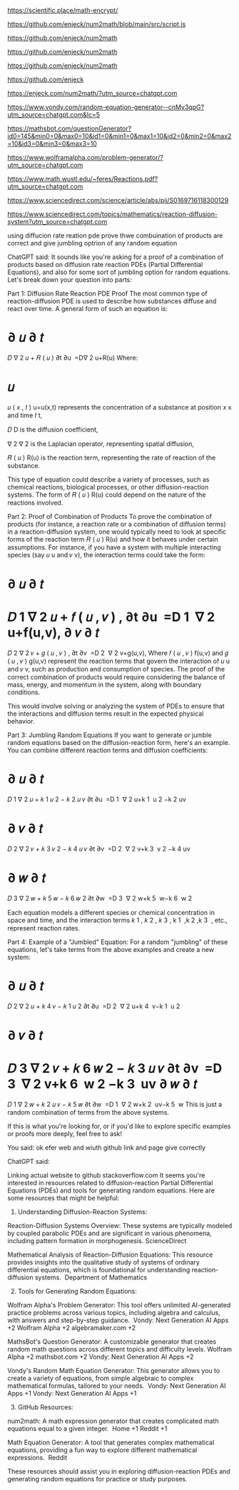 https://scientific.place/math-encrypt/



https://github.com/enjeck/num2math/blob/main/src/script.js

https://github.com/enjeck/num2math


https://github.com/enjeck/num2math


https://github.com/enjeck/num2math



https://github.com/enjeck


https://enjeck.com/num2math/?utm_source=chatgpt.com



https://www.vondy.com/random-equation-generator--cnMv3qpG?utm_source=chatgpt.com&lc=5


https://mathsbot.com/questionGenerator?id0=145&min0=0&max0=10&id1=0&min1=0&max1=10&id2=0&min2=0&max2=10&id3=0&min3=0&max3=10


https://www.wolframalpha.com/problem-generator/?utm_source=chatgpt.com



https://www.math.wustl.edu/~feres/Reactions.pdf?utm_source=chatgpt.com


https://www.sciencedirect.com/science/article/abs/pii/S0169716118300129


https://www.sciencedirect.com/topics/mathematics/reaction-diffusion-system?utm_source=chatgpt.com



using diffucion rate reation pde prove thwe combuination of products are correct and give jumbling optrion of any random equation

ChatGPT said:
It sounds like you're asking for a proof of a combination of products based on diffusion rate reaction PDEs (Partial Differential Equations), and also for some sort of jumbling option for random equations. Let's break down your question into parts:

Part 1: Diffusion Rate Reaction PDE Proof
The most common type of reaction-diffusion PDE is used to describe how substances diffuse and react over time. A general form of such an equation is:

∂
𝑢
∂
𝑡
=
𝐷
∇
2
𝑢
+
𝑅
(
𝑢
)
∂t
∂u
​
 =D∇ 
2
 u+R(u)
Where:

𝑢
=
𝑢
(
𝑥
,
𝑡
)
u=u(x,t) represents the concentration of a substance at position 
𝑥
x and time 
𝑡
t,

𝐷
D is the diffusion coefficient,

∇
2
∇ 
2
  is the Laplacian operator, representing spatial diffusion,

𝑅
(
𝑢
)
R(u) is the reaction term, representing the rate of reaction of the substance.

This type of equation could describe a variety of processes, such as chemical reactions, biological processes, or other diffusion-reaction systems. The form of 
𝑅
(
𝑢
)
R(u) could depend on the nature of the reactions involved.

Part 2: Proof of Combination of Products
To prove the combination of products (for instance, a reaction rate or a combination of diffusion terms) in a reaction-diffusion system, one would typically need to look at specific forms of the reaction term 
𝑅
(
𝑢
)
R(u) and how it behaves under certain assumptions. For instance, if you have a system with multiple interacting species (say 
𝑢
u and 
𝑣
v), the interaction terms could take the form:

∂
𝑢
∂
𝑡
=
𝐷
1
∇
2
𝑢
+
𝑓
(
𝑢
,
𝑣
)
,
∂t
∂u
​
 =D 
1
​
 ∇ 
2
 u+f(u,v),
∂
𝑣
∂
𝑡
=
𝐷
2
∇
2
𝑣
+
𝑔
(
𝑢
,
𝑣
)
,
∂t
∂v
​
 =D 
2
​
 ∇ 
2
 v+g(u,v),
Where 
𝑓
(
𝑢
,
𝑣
)
f(u,v) and 
𝑔
(
𝑢
,
𝑣
)
g(u,v) represent the reaction terms that govern the interaction of 
𝑢
u and 
𝑣
v, such as production and consumption of species. The proof of the correct combination of products would require considering the balance of mass, energy, and momentum in the system, along with boundary conditions.

This would involve solving or analyzing the system of PDEs to ensure that the interactions and diffusion terms result in the expected physical behavior.

Part 3: Jumbling Random Equations
If you want to generate or jumble random equations based on the diffusion-reaction form, here's an example. You can combine different reaction terms and diffusion coefficients:

∂
𝑢
∂
𝑡
=
𝐷
1
∇
2
𝑢
+
𝑘
1
𝑢
2
−
𝑘
2
𝑢
𝑣
∂t
∂u
​
 =D 
1
​
 ∇ 
2
 u+k 
1
​
 u 
2
 −k 
2
​
 uv

∂
𝑣
∂
𝑡
=
𝐷
2
∇
2
𝑣
+
𝑘
3
𝑣
2
−
𝑘
4
𝑢
𝑣
∂t
∂v
​
 =D 
2
​
 ∇ 
2
 v+k 
3
​
 v 
2
 −k 
4
​
 uv

∂
𝑤
∂
𝑡
=
𝐷
3
∇
2
𝑤
+
𝑘
5
𝑤
−
𝑘
6
𝑤
2
∂t
∂w
​
 =D 
3
​
 ∇ 
2
 w+k 
5
​
 w−k 
6
​
 w 
2
 

Each equation models a different species or chemical concentration in space and time, and the interaction terms 
𝑘
1
,
𝑘
2
,
𝑘
3
,
k 
1
​
 ,k 
2
​
 ,k 
3
​
 , etc., represent reaction rates.

Part 4: Example of a "Jumbled" Equation:
For a random "jumbling" of these equations, let's take terms from the above examples and create a new system:

∂
𝑢
∂
𝑡
=
𝐷
2
∇
2
𝑢
+
𝑘
4
𝑣
−
𝑘
1
𝑢
2
∂t
∂u
​
 =D 
2
​
 ∇ 
2
 u+k 
4
​
 v−k 
1
​
 u 
2
 
∂
𝑣
∂
𝑡
=
𝐷
3
∇
2
𝑣
+
𝑘
6
𝑤
2
−
𝑘
3
𝑢
𝑣
∂t
∂v
​
 =D 
3
​
 ∇ 
2
 v+k 
6
​
 w 
2
 −k 
3
​
 uv
∂
𝑤
∂
𝑡
=
𝐷
1
∇
2
𝑤
+
𝑘
2
𝑢
𝑣
−
𝑘
5
𝑤
∂t
∂w
​
 =D 
1
​
 ∇ 
2
 w+k 
2
​
 uv−k 
5
​
 w
This is just a random combination of terms from the above systems.

If this is what you're looking for, or if you'd like to explore specific examples or proofs more deeply, feel free to ask!


You said:
ok efer web and wiuth github link and page give correctly 

ChatGPT said:

Linking actual website to github
stackoverflow.com
It seems you're interested in resources related to diffusion-reaction Partial Differential Equations (PDEs) and tools for generating random equations. Here are some resources that might be helpful:

1. Understanding Diffusion-Reaction Systems:

Reaction-Diffusion Systems Overview: These systems are typically modeled by coupled parabolic PDEs and are significant in various phenomena, including pattern formation in morphogenesis. ​
ScienceDirect

Mathematical Analysis of Reaction-Diffusion Equations: This resource provides insights into the qualitative study of systems of ordinary differential equations, which is foundational for understanding reaction-diffusion systems. ​
Department of Mathematics

2. Tools for Generating Random Equations:

Wolfram Alpha's Problem Generator: This tool offers unlimited AI-generated practice problems across various topics, including algebra and calculus, with answers and step-by-step guidance. ​
Vondy: Next Generation AI Apps
+2
Wolfram Alpha
+2
algebramaker.com
+2

MathsBot's Question Generator: A customizable generator that creates random math questions across different topics and difficulty levels. ​
Wolfram Alpha
+2
mathsbot.com
+2
Vondy: Next Generation AI Apps
+2

Vondy's Random Math Equation Generator: This generator allows you to create a variety of equations, from simple algebraic to complex mathematical formulas, tailored to your needs. ​
Vondy: Next Generation AI Apps
+1
Vondy: Next Generation AI Apps
+1

3. GitHub Resources:

num2math: A math expression generator that creates complicated math equations equal to a given integer. ​
Home
+1
Reddit
+1

Math Equation Generator: A tool that generates complex mathematical equations, providing a fun way to explore different mathematical expressions. ​
Reddit

These resources should assist you in exploring diffusion-reaction PDEs and generating random equations for practice or study purposes.




